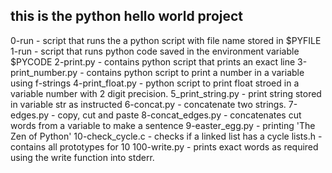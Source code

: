 ## this is the python hello world project  

0-run - script that runs the a python script with file name stored in $PYFILE 
1-run - script that runs python code saved in the environment variable $PYCODE
2-print.py - contains python script that prints an exact line
3-print_number.py - contains python script to print a number in a variable using f-strings
4-print_float.py - python script to print float stroed in a variable number with 2 digit precision.
5_print_string.py - print string stored in variable str as instructed 
6-concat.py - concatenate two strings.
7-edges.py - copy, cut and paste
8-concat_edges.py - concatenates cut words from a variable to make a sentence
9-easter_egg.py - printing 'The Zen of Python'
10-check_cycle.c - checks if a linked list has a cycle
lists.h - contains all prototypes for 10
100-write.py - prints exact words as required using the write function into stderr.
